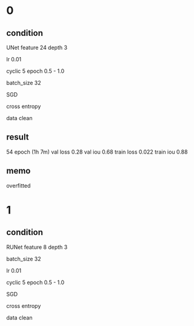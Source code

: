 # 0
## condition
UNet feature 24 depth 3

lr 0.01 

cyclic 5 epoch 0.5 - 1.0

batch_size 32

SGD

cross entropy

data clean

## result
54 epoch (1h 7m)
val loss 0.28
val iou 0.68
train loss 0.022
train iou 0.88

## memo 
overfitted

# 1
## condition
RUNet feature 8 depth 3

batch_size 32

lr 0.01 

cyclic 5 epoch 0.5 - 1.0

SGD

cross entropy

data clean

